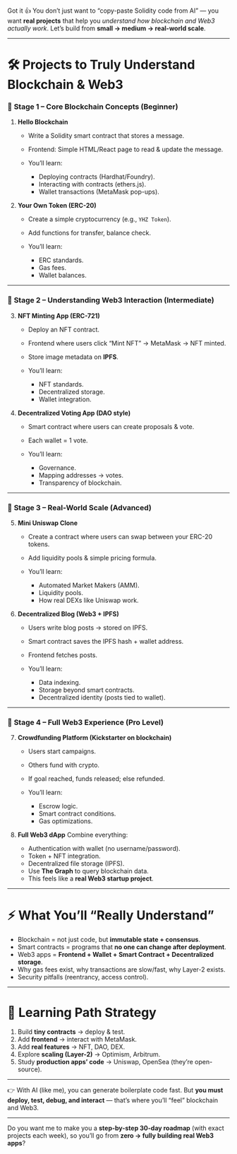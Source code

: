 Got it 👍 You don’t just want to “copy-paste Solidity code from AI” — you want **real projects** that help you *understand how blockchain and Web3 actually work*. Let’s build from **small → medium → real-world scale**.

---

# 🛠 Projects to Truly Understand Blockchain & Web3

### 🔹 **Stage 1 – Core Blockchain Concepts (Beginner)**

1. **Hello Blockchain**

   * Write a Solidity smart contract that stores a message.
   * Frontend: Simple HTML/React page to read & update the message.
   * You’ll learn:

     * Deploying contracts (Hardhat/Foundry).
     * Interacting with contracts (ethers.js).
     * Wallet transactions (MetaMask pop-ups).

2. **Your Own Token (ERC-20)**

   * Create a simple cryptocurrency (e.g., `YHZ Token`).
   * Add functions for transfer, balance check.
   * You’ll learn:

     * ERC standards.
     * Gas fees.
     * Wallet balances.

---

### 🔹 **Stage 2 – Understanding Web3 Interaction (Intermediate)**

3. **NFT Minting App (ERC-721)**

   * Deploy an NFT contract.
   * Frontend where users click “Mint NFT” → MetaMask → NFT minted.
   * Store image metadata on **IPFS**.
   * You’ll learn:

     * NFT standards.
     * Decentralized storage.
     * Wallet integration.

4. **Decentralized Voting App (DAO style)**

   * Smart contract where users can create proposals & vote.
   * Each wallet = 1 vote.
   * You’ll learn:

     * Governance.
     * Mapping addresses → votes.
     * Transparency of blockchain.

---

### 🔹 **Stage 3 – Real-World Scale (Advanced)**

5. **Mini Uniswap Clone**

   * Create a contract where users can swap between your ERC-20 tokens.
   * Add liquidity pools & simple pricing formula.
   * You’ll learn:

     * Automated Market Makers (AMM).
     * Liquidity pools.
     * How real DEXs like Uniswap work.

6. **Decentralized Blog (Web3 + IPFS)**

   * Users write blog posts → stored on IPFS.
   * Smart contract saves the IPFS hash + wallet address.
   * Frontend fetches posts.
   * You’ll learn:

     * Data indexing.
     * Storage beyond smart contracts.
     * Decentralized identity (posts tied to wallet).

---

### 🔹 **Stage 4 – Full Web3 Experience (Pro Level)**

7. **Crowdfunding Platform (Kickstarter on blockchain)**

   * Users start campaigns.
   * Others fund with crypto.
   * If goal reached, funds released; else refunded.
   * You’ll learn:

     * Escrow logic.
     * Smart contract conditions.
     * Gas optimizations.

8. **Full Web3 dApp**
   Combine everything:

   * Authentication with wallet (no username/password).
   * Token + NFT integration.
   * Decentralized file storage (IPFS).
   * Use **The Graph** to query blockchain data.
   * This feels like a **real Web3 startup project**.

---

# ⚡ What You’ll “Really Understand”

* Blockchain = not just code, but **immutable state + consensus**.
* Smart contracts = programs that **no one can change after deployment**.
* Web3 apps = **Frontend + Wallet + Smart Contract + Decentralized storage**.
* Why gas fees exist, why transactions are slow/fast, why Layer-2 exists.
* Security pitfalls (reentrancy, access control).

---

# 🎯 Learning Path Strategy

1. Build **tiny contracts** → deploy & test.
2. Add **frontend** → interact with MetaMask.
3. Add **real features** → NFT, DAO, DEX.
4. Explore **scaling (Layer-2)** → Optimism, Arbitrum.
5. Study **production apps’ code** → Uniswap, OpenSea (they’re open-source).

---

👉 With AI (like me), you can generate boilerplate code fast.
But **you must deploy, test, debug, and interact** — that’s where you’ll “feel” blockchain and Web3.

---

Do you want me to make you a **step-by-step 30-day roadmap** (with exact projects each week), so you’ll go from **zero → fully building real Web3 apps**?
